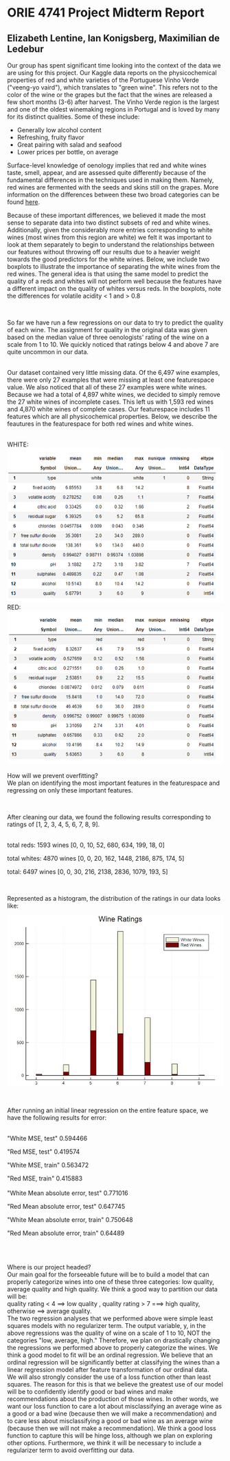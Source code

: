 # ORIE 4741 Project Midterm Report
## Elizabeth Lentine, Ian Konigsberg, Maximilian de Ledebur

Our group has spent significant time looking into the context of the data we are using for this project. Our Kaggle data reports on the physicochemical properties of red and white varieties of the Portuguese Vinho Verde ("veeng-yo vaird"), which translates to "green wine". This refers not to the color of the wine or the grapes but the fact that the wines are released a few short months (3-6) after harvest. The Vinho Verde region is the largest and one of the oldest winemaking regions in Portugal and is loved by many for its distinct qualities. Some of these include:


- Generally low alcohol content
- Refreshing, fruity flavor
- Great pairing with salad and seafood
- Lower prices per bottle, on average


Surface-level knowledge of oenology implies that red and white wines taste, smell, appear, and are assessed quite differently because of the fundamental differences in the techniques used in making them. Namely, red wines are fermented with the seeds and skins still on the grapes. More information on the differences between these two broad categories can be found [here](https://winefolly.com/tutorial/red-wine-vs-white-wine-the-real-differences/ ).

Because of these important differences, we believed it made the most sense to separate data into two distinct subsets of red and white wines. Additionally, given the considerably more entries corresponding to white wines (most wines from this region are white) we felt it was important to look at them separately to begin to understand the relationships between our features without throwing off our results due to a heavier weight towards the good predictors for the white wines. Below, we include two boxplots to illustrate the importance of separating the white wines from the red wines. The general idea is that using the same model to predict the quality of a reds and whites will not perform well because the features have a different impact on the quality of whites versus reds. In the boxplots, note the differences for volatile acidity < 1 and > 0.8
<br>

<br>

So far we have run a few regressions on our data to try to predict the quality of each wine. The assignment for quality in the original data was given based on the median value of three oenologists' rating of the wine on a scale from 1 to 10. We quickly noticed that ratings below 4 and above 7 are quite uncommon in our data.
<br><br>

Our dataset contained very little missing data. Of the 6,497 wine examples, there were only 27 examples that were missing at least one featurespace value. We also noticed that all of these 27 examples were white wines. Because we had a total of 4,897 white wines, we decided to simply remove the 27 white wines of incomplete cases. This left us with 1,593 red wines and 4,870 white wines of complete cases.  Our featurespace includes 11 features which are all physicochemical properties. Below, we describe the feautures in the featurespace for both red wines and white wines.
<br><br>


WHITE: <br>
![](https://github.com/ell65/4741-mad333-isk8-ell65/blob/master/Whites.PNG)
<br>
RED: <br>
![](https://github.com/ell65/4741-mad333-isk8-ell65/blob/master/Reds.PNG)
<br>

How will we prevent overfitting? <br>
We plan on identifying the most important features in the featurespace and regressing on only these important features.


<br>

After cleaning our data, we found the following results corresponding to ratings of [1, 2, 3, 4, 5, 6, 7, 8, 9]. 
<br><br>

total reds: 1593 wines [0, 0, 10, 52, 680, 634, 199, 18, 0]

total whites: 4870 wines [0, 0, 20, 162, 1448, 2186, 875, 174, 5]

total: 6497 wines [0, 0, 30, 216, 2138, 2836, 1079, 193, 5]

<br>

Represented as a histogram, the distribution of the ratings in our data looks like:

![](https://github.com/ell65/4741-mad333-isk8-ell65/blob/master/rwhist.jpg)

<br>



After running an initial linear regression on the entire feature space, we have the following results for error:
<br><br>

 "White MSE, test"          0.594466
 
 "Red MSE, test"            0.419574
 
 "White MSE, train"         0.563472
 
 "Red MSE, train"           0.415883
 <br><br>
 "White Mean absolute error, test"   0.771016
 
 "Red Mean absolute error, test"     0.647745
 
 "White Mean absolute error, train"  0.750648
 
 "Red Mean absolute error, train"    0.64489 
 
 <br><br>
 
Where is our project headed? <br>
Our main goal for the forseeable future will be to build a model that can properly categorize wines into one of these three categories: low quality, average quality and high quality. We think a good way to partition our data will be: <br>
quality rating < 4 ==> low quality , quality rating > 7 ===> high quality, otherwise ==> average quality.
<br>
The two regression analyses that we performed above were simple least squares models with no regularizer term. The output variable, y, in the above regressions was the quality of wine on a scale of 1 to 10, NOT the categories "low, average, high." Therefore, we plan on drastically changing the regressions we performed above to properly categorize the wines. We think a good model to fit will be an ordinal regression. We believe that an ordinal regression will be significantly better at classifying the wines than a linear regression model after feature transformation of our ordinal data. 
<br>
We will also strongly consider the use of a loss function other than least squares. The reason for this is that we believe the greatest use of our model will be to confidently identify good or bad wines and make recommendations about the production of those wines. In other words, we want our loss function to care a lot about misclassifying an average wine as a good or a bad wine (because then we will make a recommendation) and to care less about misclassifying a good or bad wine as an average wine (because then we will not make a recommendation). We think a good loss function to capture this will be hinge loss, although we plan on exploring other options. Furthermore, we think it will be necessary to include a regularizer term to avoid overfitting our data. 
